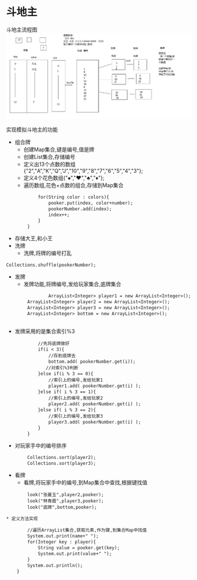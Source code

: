 # 斗地主

斗地主流程图
![](https://github.com/L-sang/value/blob/master/%E6%96%97%E5%9C%B0%E4%B8%BB%E5%8A%9F%E8%83%BD.JPG)

 实现模拟斗地主的功能 
* 组合牌
  * 创建Map集合,键是编号,值是牌
  * 创建List集合,存储编号
  * 定义出13个点数的数组{"2","A","K","Q","J","10","9","8","7","6","5","4","3"};
  * 定义4个花色数组{"♠","♥","♣","♦"};
  * 遍历数组,花色+点数的组合,存储到Map集合
```  for(String number : numbers){
			for(String color : colors){
				pooker.put(index, color+number);
				pookerNumber.add(index);
				index++;
			}
		}
```  
  * 存储大王,和小王
* 洗牌
  * 洗牌,将牌的编号打乱 
```
Collections.shuffle(pookerNumber);
```
* 发牌
  * 发牌功能,将牌编号,发给玩家集合,底牌集合
```ArrayList<Integer> player1 = new ArrayList<Integer>();
                ArrayList<Integer> player1 = new ArrayList<Integer>();
		ArrayList<Integer> player2 = new ArrayList<Integer>();
		ArrayList<Integer> player3 = new ArrayList<Integer>();
		ArrayList<Integer> bottom = new ArrayList<Integer>();
		
```
  * 发牌采用的是集合索引%3
```for(int i = 0 ; i < pookerNumber.size() ; i++){
			//先将底牌做好
			if(i < 3){
				//存到底牌去
				bottom.add( pookerNumber.get(i));
			   //对索引%3判断
			}else if(i % 3 == 0){
				//索引上的编号,发给玩家1
				player1.add( pookerNumber.get(i) );
			}else if( i % 3 == 1){
				//索引上的编号,发给玩家2
				player2.add( pookerNumber.get(i) );
			}else if( i % 3 == 2){
				//索引上的编号,发给玩家3
				player3.add( pookerNumber.get(i) );
			}
		}
```

  * 对玩家手中的编号排序
```Collections.sort(player1);
		Collections.sort(player2);
		Collections.sort(player3);
```		
* 看牌
  * 看牌,将玩家手中的编号,到Map集合中查找,根据键找值
``` look("刘德华",player1,pooker);
		look("张曼玉",player2,pooker);
		look("林青霞",player3,pooker);
		look("底牌",bottom,pooker);
```
    * 定义方法实现
```public static void look(String name,ArrayList<Integer> player,HashMap<Integer,String> pooker){
		//遍历ArrayList集合,获取元素,作为键,到集合Map中找值
		System.out.print(name+" ");
		for(Integer key : player){
			String value = pooker.get(key);
			System.out.print(value+" ");
		}
		System.out.println();
	}
 ```
